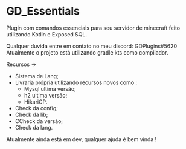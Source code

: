 # GD_Essentials
Plugin com comandos essenciais para seu servidor de minecraft feito utilizando Kotlin e Exposed SQL.

Qualquer duvida entre em contato no meu discord: GDPlugins#5620
Atualmente o projeto está utilizando gradle kts como compilador.

Recursos ->
* Sistema de Lang;
* Livraria própria utilizando recursos novos como :
  - Mysql ultima versão;
  - h2 ultima versão;
  - HikariCP.
* Check da config;
* Check da lib;
* CCheck da versão;
* Check da lang.

Atualmente ainda está em dev, qualquer ajuda é bem vinda !
